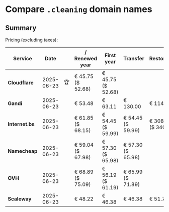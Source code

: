 # Compare `.cleaning` domain names

## Summary

Pricing (excluding taxes):

| Service | Date |  | / Renewed year | First year | Transfer | Restoration |
|--|--|--|--|--|--|--|
| **Cloudflare** | 2025-06-23 | 🏆 | € 45.75<br>($ 52.68) | € 45.75<br>($ 52.68) |  |  |
| **Gandi** | 2025-06-23 |  | € 53.48 | € 63.11 | € 130.00 | € 114.51 |
| **Internet.bs** | 2025-06-23 |  | € 61.85<br>($ 68.15) | € 54.45<br>($ 59.99) | € 54.45<br>($ 59.99) | € 308.89<br>($ 340.35) |
| **Namecheap** | 2025-06-23 |  | € 59.04<br>($ 67.98) | € 57.30<br>($ 65.98) | € 57.30<br>($ 65.98) |  |
| **OVH** | 2025-06-23 |  | € 68.89<br>($ 75.09) | € 56.19<br>($ 61.19) | € 65.99<br>($ 71.89) |  |
| **Scaleway** | 2025-06-23 |  | € 48.22 | € 46.38 | € 46.38 | € 51.74 |
